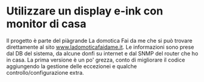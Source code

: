# Utilizzare un display e-ink con monitor di casa
Il progetto è parte del piàgrande La domotica Fai da me che si può trovare direttamente al sito www.ladomoticafaidame.it.
Le informazioni sono prese dal DB del sistema, da alcune donfi su internet e dal SNMP del router che ho in casa.
La prima versione è un po' grezza, conto di migliorare il codice aggiungendo la gestione delle eccezionei e qualche controllo/configurazione extra.
